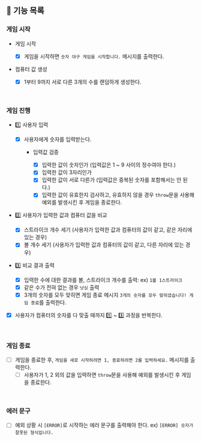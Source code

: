 ## 📄 기능 목록

### 게임 시작

- 게임 시작

  - [x] 게임을 시작하면 `숫자 야구 게임을 시작합니다.` 메시지를 출력한다.

- 컴퓨터 값 생성
  - [x] 1부터 9까지 서로 다른 3개의 수를 랜덤하게 생성한다.

<br />

### 게임 진행

- 1️⃣ 사용자 입력

  - [x] 사용자에게 숫자를 입력받는다.

    - 입력값 검증

      - [x] 입력한 값이 숫자인가 (입력값은 1 ~ 9 사이의 정수여야 한다.)
      - [x] 입력한 값이 3자리인가
      - [x] 입력한 값이 서로 다른가 (입력값은 중복된 숫자를 포함해서는 안 된다.)
      - [x] 입력한 값이 유효한지 검사하고, 유효하지 않을 경우 `throw`문을 사용해 예외를 발생시킨 후 게임을 종료한다.

- 2️⃣ 사용자가 입력한 값과 컴퓨터 값을 비교

  - [x] 스트라이크 개수 세기 (사용자가 입력한 값과 컴퓨터의 값이 같고, 같은 자리에 있는 경우)
  - [x] 볼 개수 세기 (사용자가 입력한 값과 컴퓨터의 값이 같고, 다른 자리에 있는 경우)

- 3️⃣ 비교 결과 출력

  - [x] 입력한 수에 대한 결과를 볼, 스트라이크 개수를 출력: ex) `1볼 1스트라이크`
  - [x] 같은 수가 전혀 없는 경우 `낫싱` 출력
  - [x] 3개의 숫자를 모두 맞히면 게임 종료 메시지 `3개의 숫자를 모두 맞히셨습니다! 게임 종료`를 출력한다.

- [x] 사용자가 컴퓨터의 숫자를 다 맞출 때까지 1️⃣ ~ 3️⃣ 과정을 반복한다.

<br />

### 게임 종료

- [ ] 게임을 종료한 후, `게임을 새로 시작하려면 1, 종료하려면 2를 입력하세요.` 메시지를 출력한다.
  - [ ] 사용자가 1, 2 외의 값을 입력하면 `throw`문을 사용해 예외를 발생시킨 후 게임을 종료한다.

<br />

### 에러 문구

- [ ] 예외 상황 시 `[ERROR]`로 시작하는 에러 문구를 출력해야 한다. ex) `[ERROR] 숫자가 잘못된 형식입니다.`
